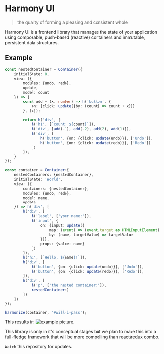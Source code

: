 # Harmony UI
> the quality of forming a pleasing and consistent whole

Harmony UI is a frontend library that manages the state of your application using composable, push-based (reactive) containers and immutable, persistent data structures.

## Example

```ts
const nestedContainer = Container({
    initialState: 0,
    view: ({
        modules: {undo, redo},
        update,
        model: count
    }) => {
        const add = (x: number) => h('button', {
            on: {click: update({by: (count) => count + x})}
        }, [x]);

        return h('div', [
            h('h1', [`count: ${count}`]),
            h('div', [add(-1), add(-2), add(2), add(1)]),
            h('div', [
                h('button', {on: {click: update(undo)}}, ['Undo']),
                h('button', {on: {click: update(redo)}}, ['Redo'])
            ])
        ]);
    }
});

const container = Container({
    nestedContainers: {nestedContainer},
    initialState: 'World',
    view: ({
        containers: {nestedContainer},
        modules: {undo, redo},
        model: name,
        update
    }) => h('div', [
        h('div', [
            h('label', ['your name:']),
            h('input', {
                on: {input: update({
                    map: (event) => (event.target as HTMLInputElement).value,
                    by: (name, targetValue) => targetValue
                })},
                props: {value: name}
            })
        ]),
        h('h1', [`Hello, ${name}!`]),
        h('div', [
            h('button', {on: {click: update(undo)}}, ['Undo']),
            h('button', {on: {click: update(redo)}}, ['Redo']),
        ]),
        h('div', [
            h('p', ['the nested container:']),
            nestedContainer()
        ])
    ])
});

harmonize(container, '#will-i-pass');
```

This results in: ![example picture](https://github.com/ricokahler/harmony/blob/master/Capture.PNG).

This library is only in it's conceptual stages but we plan to make this into a full-fledge framework that will be more compelling than react/redux combo.

`Watch` this repository for updates.
